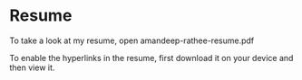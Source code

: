 # Resume
To take a look at my resume, open amandeep-rathee-resume.pdf

To enable the hyperlinks in the resume, first download it on your device and then view it.
